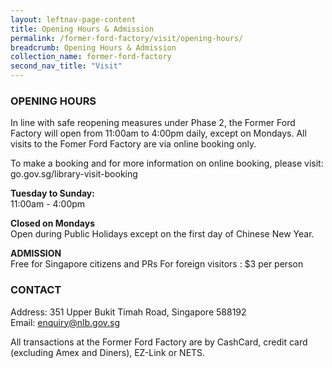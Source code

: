 ```yaml
---
layout: leftnav-page-content
title: Opening Hours & Admission
permalink: /former-ford-factory/visit/opening-hours/
breadcrumb: Opening Hours & Admission
collection_name: former-ford-factory
second_nav_title: "Visit"
---
```

### OPENING HOURS

In line with safe reopening measures under Phase 2, the Former Ford Factory will open from 11:00am to 4:00pm daily, except on Mondays. All visits to the Fomer Ford Factory are via online booking only.

To make a booking and for more information on online booking, please visit: go.gov.sg/library-visit-booking


**Tuesday to Sunday:**<br>
11:00am - 4:00pm

**Closed on Mondays**<br>
Open during Public Holidays except on the first day of Chinese New Year.

**ADMISSION**<br>
Free for Singapore citizens and PRs
For foreign visitors : $3 per person

### CONTACT

Address: 351 Upper Bukit Timah Road, Singapore 588192<br>
Email: [enquiry@nlb.gov.sg](mailto:enquiry@nlb.gov.sg)

All transactions at the Former Ford Factory are by CashCard, credit card (excluding Amex and Diners), EZ-Link or NETS. 
